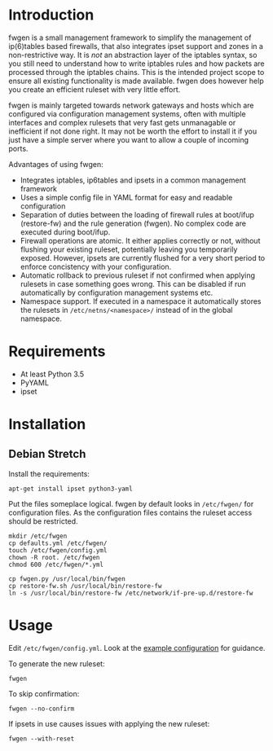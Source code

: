 # Introduction
fwgen is a small management framework to simplify the management of ip(6)tables based firewalls, that also integrates ipset support and zones in a non-restrictive way. It is *not* an abstraction layer of the iptables syntax, so you still need to understand how to write iptables rules and how packets are processed through the iptables chains. This is the intended project scope to ensure all existing functionality is made available. fwgen does however help you create an efficient ruleset with very little effort.

fwgen is mainly targeted towards network gateways and hosts which are configured via configuration management systems, often with multiple interfaces and complex rulesets that very fast gets unmanagable or inefficient if not done right. It may not be worth the effort to install it if you just have a simple server where you want to allow a couple of incoming ports.

Advantages of using fwgen:
* Integrates iptables, ip6tables and ipsets in a common management framework
* Uses a simple config file in YAML format for easy and readable configuration
* Separation of duties between the loading of firewall rules at boot/ifup (restore-fw) and the rule generation (fwgen). No complex code are executed during boot/ifup.
* Firewall operations are atomic. It either applies correctly or not, without flushing your existing ruleset, potentially leaving you temporarily exposed. However, ipsets are currently flushed for a very short period to enforce concistency with your configuration.
* Automatic rollback to previous ruleset if not confirmed when applying rulesets in case something goes wrong. This can be disabled if run automatically by configuration management systems etc.
* Namespace support. If executed in a namespace it automatically stores the rulesets in `/etc/netns/<namespace>/` instead of in the global namespace.

# Requirements
* At least Python 3.5
* PyYAML
* ipset

# Installation
## Debian Stretch
Install the requirements:

    apt-get install ipset python3-yaml

Put the files someplace logical. fwgen by default looks in `/etc/fwgen/` for configuration files. As the configuration files contains the ruleset access should be restricted.

    mkdir /etc/fwgen
    cp defaults.yml /etc/fwgen/
    touch /etc/fwgen/config.yml
    chown -R root. /etc/fwgen
    chmod 600 /etc/fwgen/*.yml

    cp fwgen.py /usr/local/bin/fwgen
    cp restore-fw.sh /usr/local/bin/restore-fw
    ln -s /usr/local/bin/restore-fw /etc/network/if-pre-up.d/restore-fw

# Usage
Edit `/etc/fwgen/config.yml`. Look at the [example configuration](src/config.yml.example) for guidance.

To generate the new ruleset:

    fwgen

To skip confirmation:

    fwgen --no-confirm

If ipsets in use causes issues with applying the new ruleset:

    fwgen --with-reset
